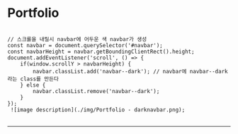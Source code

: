 # Portfolio

<pre>
<code>
// 스크롤을 내릴시 navbar에 어두운 색 navbar가 생성
const navbar = document.querySelector('#navbar');
const navbarHeight = navbar.getBoundingClientRect().height;
document.addEventListener('scroll', () => {
    if(window.scrollY > navbarHeight) {
        navbar.classList.add('navbar--dark'); // navbar에 navbar--dark라는 class를 만든다 
    } else {
        navbar.classList.remove('navbar--dark');
    }
});
 ![image description](./img/Portfolio - darknavbar.png);
</code>
</pre>
 ---

